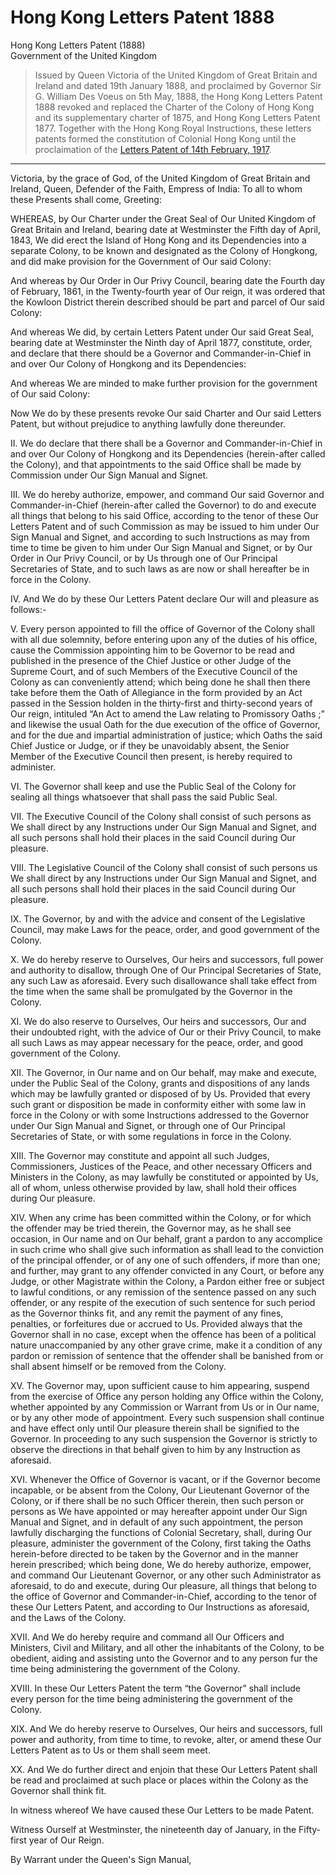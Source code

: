 # Hong Kong Letters Patent 1888
Hong Kong Letters Patent (1888)<br>
Government of the United Kingdom
> Issued by Queen Victoria of the United Kingdom of Great Britain and Ireland and dated 19th January 1888, and proclaimed by Governor Sir G. William Des Voeus on 5th May, 1888, the Hong Kong Letters Patent 1888 revoked and replaced the Charter of the Colony of Hong Kong and its supplementary charter of 1875, and Hong Kong Letters Patent 1877. Together with the Hong Kong Royal Instructions, these letters patents formed the constitution of Colonial Hong Kong until the proclaimation of the [Letters Patent of 14th February, 1917](https://en.wikisource.org/wiki/Hong_Kong_Letters_Patent_1917).

---

Victoria, by the grace of God, of the United Kingdom of Great Britain and Ireland, Queen, Defender of the Faith, Empress of India: To all to whom these Presents shall come, Greeting:

WHEREAS, by Our Charter under the Great Seal of Our United Kingdom of Great Britain and Ireland, bearing date at Westminster the Fifth day of April, 1843, We did erect the Island of Hong Kong and its Dependencies into a separate Colony, to be known and designated as the Colony of Hongkong, and did make provision for the Government of Our said Colony:

And whereas by Our Order in Our Privy Council, bearing date the Fourth day of February, 1861, in the Twenty-fourth year of Our reign, it was ordered that the Kowloon District therein described should be part and parcel of Our said Colony:

And whereas We did, by certain Letters Patent under Our said Great Seal, bearing date at Westminster the Ninth day of April 1877, constitute, order, and declare that there should be a Governor and Commander-in-Chief in and over Our Colony of Hongkong and its Dependencies:

And whereas We are minded to make further provision for the government of Our said Colony:

Now We do by these presents revoke Our said Charter and Our said Letters Patent, but without prejudice to anything lawfully done thereunder.

II. We do declare that there shall be a Governor and Commander-in-Chief in and over Our Colony of Hongkong and its Dependencies (herein-after called the Colony), and that appointments to the said Office shall be made by Commission under Our Sign Manual and Signet.

III. We do hereby authorize, empower, and command Our said Governor and Commander-in-Chief (herein-after called the Governor) to do and execute all things that belong to his said Office, according to the tenor of these Our Letters Patent and of such Commission as may be issued to him under Our Sign Manual and Signet, and according to such Instructions as may from time to time be given to him under Our Sign Manual and Signet, or by Our Order in Our Privy Council, or by Us through one of Our Principal Secretaries of State, and to such laws as are now or shall hereafter be in force in the Colony.

IV. And We do by these Our Letters Patent declare Our will and pleasure as follows:-

V. Every person appointed to fill the office of Governor of the Colony shall with all due solemnity, before entering upon any of the duties of his office, cause the Commission appointing him to be Governor to be read and published in the presence of the Chief Justice or other Judge of the Supreme Court, and of such Members of the Executive Council of the Colony as can conveniently attend; which being done he shall then there take before them the Oath of Allegiance in the form provided by an Act passed in the Session holden in the thirty-first and thirty-second years of Our reign, intituled “An Act to amend the Law relating to Promissory Oaths ;” and likewise the usual Oath for the due execution of the office of Governor, and for the due and impartial administration of justice; which Oaths the said Chief Justice or Judge, or if they be unavoidably absent, the Senior Member of the Executive Council then present, is hereby required to administer.

VI. The Governor shall keep and use the Public Seal of the Colony for sealing all things whatsoever that shall pass the said Public Seal.

VII. The Executive Council of the Colony shall consist of such persons as We shall direct by any Instructions under Our Sign Manual and Signet, and all such persons shall hold their places in the said Council during Our pleasure.

VIII. The Legislative Council of the Colony shall consist of such persons us We shall direct by any Instructions under Our Sign Manual and Signet, and all such persons shall hold their places in the said Council during Our pleasure.

IX. The Governor, by and with the advice and consent of the Legislative Council, may make Laws for the peace, order, and good government of the Colony.

X. We do hereby reserve to Ourselves, Our heirs and successors, full power and authority to disallow, through One of Our Principal Secretaries of State, any such Law as aforesaid. Every such disallowance shall take effect from the time when the same shall be promulgated by the Governor in the Colony.

XI. We do also reserve to Ourselves, Our heirs and successors, Our and their undoubted right, with the advice of Our or their Privy Council, to make all such Laws as may appear necessary for the peace, order, and good government of the Colony.

XII. The Governor, in Our name and on Our behalf, may make and execute, under the Public Seal of the Colony, grants and dispositions of any lands which may be lawfully granted or disposed of by Us. Provided that every such grant or disposition be made in conformity either with some law in force in the Colony or with some Instructions addressed to the Governor under Our Sign Manual and Signet, or through one of Our Principal Secretaries of State, or with some regulations in force in the Colony.

XIII. The Governor may constitute and appoint all such Judges, Commissioners, Justices of the Peace, and other necessary Officers and Ministers in the Colony, as may lawfully be constituted or appointed by Us, all of whom, unless otherwise provided by law, shall hold their offices during Our pleasure.

XIV. When any crime has been committed within the Colony, or for which the offender may be tried therein, the Governor may, as he shall see occasion, in Our name and on Our behalf, grant a pardon to any accomplice in such crime who shall give such information as shall lead to the conviction of the principal offender, or of any one of such offenders, if more than one; and further, may grant to any offender convicted in any Court, or before any Judge, or other Magistrate within the Colony, a Pardon either free or subject to lawful conditions, or any remission of the sentence passed on any such offender, or any respite of the execution of such sentence for such period as the Governor thinks fit, and any remit the payment of any fines, penalties, or forfeitures due or accrued to Us. Provided always that the Governor shall in no case, except when the offence has been of a political nature unaccompanied by any other grave crime, make it a condition of any pardon or remission of sentence that the offender shall be banished from or shall absent himself or be removed from the Colony.

XV. The Governor may, upon sufficient cause to him appearing, suspend from the exercise of Office any person holding any Office within the Colony, whether appointed by any Commission or Warrant from Us or in Our name, or by any other mode of appointment. Every such suspension shall continue and have effect only until Our pleasure therein shall be signified to the Governor. In proceeding to any such suspension the Governor is strictly to observe the directions in that behalf given to him by any Instruction as aforesaid.

XVI. Whenever the Office of Governor is vacant, or if the Governor become incapable, or be absent from the Colony, Our Lieutenant Governor of the Colony, or if there shall be no such Officer therein, then such person or persons as We have appointed or may hereafter appoint under Our Sign Manual and Signet, and in default of any such appointment, the person lawfully discharging the functions of Colonial Secretary, shall, during Our pleasure, administer the government of the Colony, first taking the Oaths herein-before directed to be taken by the Governor and in the manner herein prescribed; which being done, We do hereby authorize, empower, and command Our Lieutenant Governor, or any other such Administrator as aforesaid, to do and execute, during Our pleasure, all things that belong to the office of Governor and Commander-in-Chief, according to the tenor of these Our Letters Patent, and according to Our Instructions as aforesaid, and the Laws of the Colony.

XVII. And We do hereby require and command all Our Officers and Ministers, Civil and Military, and all other the inhabitants of the Colony, to be obedient, aiding and assisting unto the Governor and to any person fur the time being administering the government of the Colony.

XVIII. In these Our Letters Patent the term “the Governor” shall include every person for the time being administering the government of the Colony.

XIX. And We do hereby reserve to Ourselves, Our heirs and successors, full power and authority, from time to time, to revoke, alter, or amend these Our Letters Patent as to Us or them shall seem meet.

XX. And We do further direct and enjoin that these Our Letters Patent shall be read and proclaimed at such place or places within the Colony as the Governor shall think fit.

In witness whereof We have caused these Our Letters to be made Patent.

Witness Ourself at Westminster, the nineteenth day of January, in the Fifty-first year of Our Reign.

By Warrant under the Queen's Sign Manual,
